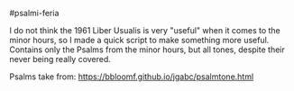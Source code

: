 #psalmi-feria

I do not think the 1961 Liber Usualis is very "useful" when it comes to the minor hours,
so I made a quick script to make something more useful. Contains only the Psalms from
the minor hours, but all tones, despite their never being really covered.

Psalms take from: https://bbloomf.github.io/jgabc/psalmtone.html
